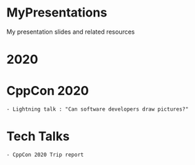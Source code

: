 # MyPresentations
My presentation slides and related resources

# 2020
  # CppCon 2020
    - Lightning talk : "Can software developers draw pictures?"

  # Tech Talks
    - CppCon 2020 Trip report

